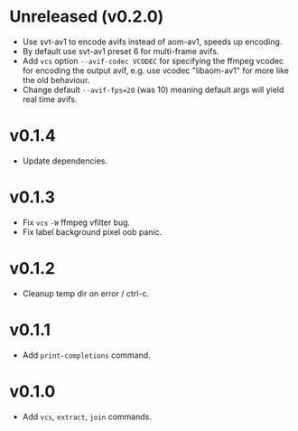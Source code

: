 # Unreleased (v0.2.0)
* Use svt-av1 to encode avifs instead of aom-av1, speeds up encoding.
* By default use svt-av1 preset 6 for multi-frame avifs.
* Add `vcs` option `--avif-codec VCODEC` for specifying the ffmpeg vcodec for encoding the output avif,
  e.g. use vcodec "libaom-av1" for more like the old behaviour.
* Change default `--avif-fps=20` (was 10) meaning default args will yield real time avifs.

# v0.1.4
* Update dependencies.

# v0.1.3
* Fix `vcs` `-W` ffmpeg vfilter bug.
* Fix label background pixel oob panic.

# v0.1.2
* Cleanup temp dir on error / ctrl-c.

# v0.1.1
* Add `print-completions` command.

# v0.1.0
* Add `vcs`, `extract`, `join` commands.
